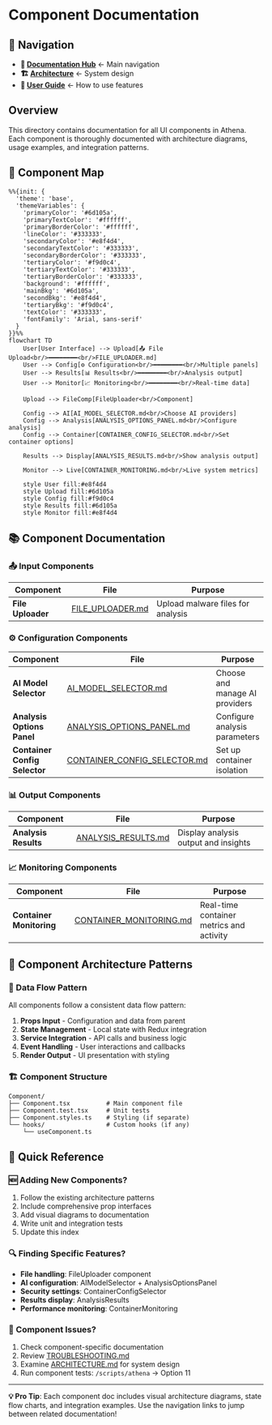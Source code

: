 # Component Documentation

## 🧭 Navigation
- **📖 [Documentation Hub](../README.md)** ← Main navigation
- **🏗️ [Architecture](../ARCHITECTURE.md)** ← System design
- **👤 [User Guide](../USER_GUIDE.md)** ← How to use features

## Overview

This directory contains documentation for all UI components in Athena. Each component is thoroughly documented with architecture diagrams, usage examples, and integration patterns.

## 🧩 Component Map

```mermaid
%%{init: {
  'theme': 'base',
  'themeVariables': {
    'primaryColor': '#6d105a',
    'primaryTextColor': '#ffffff',
    'primaryBorderColor': '#ffffff',
    'lineColor': '#333333',
    'secondaryColor': '#e8f4d4',
    'secondaryTextColor': '#333333',
    'secondaryBorderColor': '#333333',
    'tertiaryColor': '#f9d0c4',
    'tertiaryTextColor': '#333333',
    'tertiaryBorderColor': '#333333',
    'background': '#ffffff',
    'mainBkg': '#6d105a',
    'secondBkg': '#e8f4d4',
    'tertiaryBkg': '#f9d0c4',
    'textColor': '#333333',
    'fontFamily': 'Arial, sans-serif'
  }
}}%%
flowchart TD
    User[User Interface] --> Upload[📤 File Upload<br/>━━━━━━━━<br/>FILE_UPLOADER.md]
    User --> Config[⚙️ Configuration<br/>━━━━━━━━<br/>Multiple panels]
    User --> Results[📊 Results<br/>━━━━━━━━<br/>Analysis output]
    User --> Monitor[📈 Monitoring<br/>━━━━━━━━<br/>Real-time data]
    
    Upload --> FileComp[FileUploader<br/>Component]
    
    Config --> AI[AI_MODEL_SELECTOR.md<br/>Choose AI providers]
    Config --> Analysis[ANALYSIS_OPTIONS_PANEL.md<br/>Configure analysis]
    Config --> Container[CONTAINER_CONFIG_SELECTOR.md<br/>Set container options]
    
    Results --> Display[ANALYSIS_RESULTS.md<br/>Show analysis output]
    
    Monitor --> Live[CONTAINER_MONITORING.md<br/>Live system metrics]
    
    style User fill:#e8f4d4
    style Upload fill:#6d105a
    style Config fill:#f9d0c4
    style Results fill:#6d105a
    style Monitor fill:#e8f4d4
```

## 📚 Component Documentation

### 📤 Input Components
| Component | File | Purpose |
|-----------|------|---------|
| **File Uploader** | [FILE_UPLOADER.md](./FILE_UPLOADER.md) | Upload malware files for analysis |

### ⚙️ Configuration Components  
| Component | File | Purpose |
|-----------|------|---------|
| **AI Model Selector** | [AI_MODEL_SELECTOR.md](./AI_MODEL_SELECTOR.md) | Choose and manage AI providers |
| **Analysis Options Panel** | [ANALYSIS_OPTIONS_PANEL.md](./ANALYSIS_OPTIONS_PANEL.md) | Configure analysis parameters |
| **Container Config Selector** | [CONTAINER_CONFIG_SELECTOR.md](./CONTAINER_CONFIG_SELECTOR.md) | Set up container isolation |

### 📊 Output Components
| Component | File | Purpose |
|-----------|------|---------|
| **Analysis Results** | [ANALYSIS_RESULTS.md](./ANALYSIS_RESULTS.md) | Display analysis output and insights |

### 📈 Monitoring Components
| Component | File | Purpose |
|-----------|------|---------|
| **Container Monitoring** | [CONTAINER_MONITORING.md](./CONTAINER_MONITORING.md) | Real-time container metrics and activity |

## 🎯 Component Architecture Patterns

### 🔄 Data Flow Pattern
All components follow a consistent data flow pattern:
1. **Props Input** - Configuration and data from parent
2. **State Management** - Local state with Redux integration  
3. **Service Integration** - API calls and business logic
4. **Event Handling** - User interactions and callbacks
5. **Render Output** - UI presentation with styling

### 🏗️ Component Structure
```
Component/
├── Component.tsx          # Main component file
├── Component.test.tsx     # Unit tests
├── Component.styles.ts    # Styling (if separate)
└── hooks/                 # Custom hooks (if any)
    └── useComponent.ts
```

## 🚀 Quick Reference

### 🆕 Adding New Components?
1. Follow the existing architecture patterns
2. Include comprehensive prop interfaces
3. Add visual diagrams to documentation
4. Write unit and integration tests
5. Update this index

### 🔍 Finding Specific Features?
- **File handling**: FileUploader component
- **AI configuration**: AIModelSelector + AnalysisOptionsPanel  
- **Security settings**: ContainerConfigSelector
- **Results display**: AnalysisResults
- **Performance monitoring**: ContainerMonitoring

### 🐛 Component Issues?
1. Check component-specific documentation
2. Review [TROUBLESHOOTING.md](../TROUBLESHOOTING.md)
3. Examine [ARCHITECTURE.md](../ARCHITECTURE.md) for system design
4. Run component tests: `/scripts/athena` → Option 11

---

**💡 Pro Tip**: Each component doc includes visual architecture diagrams, state flow charts, and integration examples. Use the navigation links to jump between related documentation!